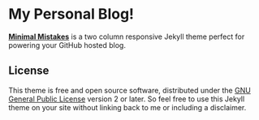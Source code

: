 # My Personal Blog!

**[Minimal Mistakes](http://mmistakes.github.io/minimal-mistakes)** is a two column responsive Jekyll theme perfect for powering your GitHub hosted blog.

## License

This theme is free and open source software, distributed under the [GNU General Public License](http://mmistakes.github.io/minimal-mistakes/LICENSE) version 2 or later. So feel free to use this Jekyll theme on your site without linking back to me or including a disclaimer. 

